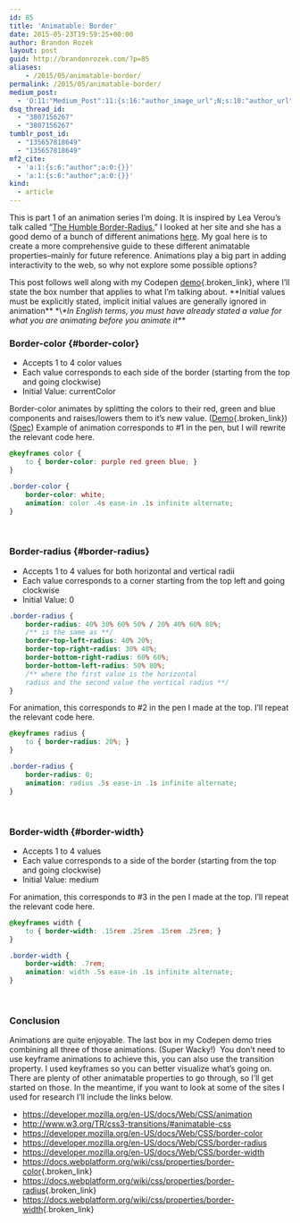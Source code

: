 ```yaml
---
id: 85
title: 'Animatable: Border'
date: 2015-05-23T19:59:25+00:00
author: Brandon Rozek
layout: post
guid: http://brandonrozek.com/?p=85
aliases:
    - /2015/05/animatable-border/
permalink: /2015/05/animatable-border/
medium_post:
  - 'O:11:"Medium_Post":11:{s:16:"author_image_url";N;s:10:"author_url";N;s:11:"byline_name";N;s:12:"byline_email";N;s:10:"cross_link";N;s:2:"id";N;s:21:"follower_notification";N;s:7:"license";N;s:14:"publication_id";N;s:6:"status";N;s:3:"url";N;}'
dsq_thread_id:
  - "3807156267"
  - "3807156267"
tumblr_post_id:
  - "135657818649"
  - "135657818649"
mf2_cite:
  - 'a:1:{s:6:"author";a:0:{}}'
  - 'a:1:{s:6:"author";a:0:{}}'
kind:
  - article
---
```

This is part 1 of an animation series I&#8217;m doing. It is inspired by Lea Verou&#8217;s talk called &#8220;[The Humble Border-Radius.](https://www.youtube.com/watch?v=JSaMl2OKjfQ)&#8221; I looked at her site and she has a good demo of a bunch of different animations [here](http://lea.verou.me/2011/10/animatable-a-css-transitions-gallery/). My goal here is to create a more comprehensive guide to these different animatable properties&#8211;mainly for future reference. Animations play a big part in adding interactivity to the web, so why not explore some possible options?

<!--more-->

This post follows well along with my Codepen [demo](http://codepen.io/brandonrozek/full/waWMWR/){.broken_link}, where I&#8217;ll state the box number that applies to what I&#8217;m talking about. \*\*Initial values must be explicitly stated, implicit initial values are generally ignored in animation\*\* \*\\*\*In English terms, you must have already stated a value for what you are animating before you animate it\*\**

### Border-color {#border-color}

  * Accepts 1 to 4 color values
  * Each value corresponds to each side of the border (starting from the top and going clockwise)
  * Initial Value: currentColor

Border-color animates by splitting the colors to their red, green and blue components and raises/lowers them to it&#8217;s new value. ([Demo](http://codepen.io/brandonrozek/pen/PqzPMe){.broken_link}) ([Spec](http://www.w3.org/TR/css3-transitions/#animtype-color)) Example of animation corresponds to #1 in the pen, but I will rewrite the relevant code here.

```css
@keyframes color {
    to { border-color: purple red green blue; }
}

.border-color {
    border-color: white;
    animation: color .4s ease-in .1s infinite alternate;
}
```

 

### Border-radius {#border-radius}

  * Accepts 1 to 4 values for both horizontal and vertical radii
  * Each value corresponds to a corner starting from the top left and going clockwise
  * Initial Value: 0

```css
.border-radius {
    border-radius: 40% 30% 60% 50% / 20% 40% 60% 80%;
    /** is the same as **/
    border-top-left-radius: 40% 20%;
    border-top-right-radius: 30% 40%;
    border-bottom-right-radius: 60% 60%;
    border-bottom-left-radius: 50% 80%;
    /** where the first value is the horizontal
    radius and the second value the vertical radius **/
}
```

For animation, this corresponds to #2 in the pen I made at the top. I&#8217;ll repeat the relevant code here.

```css
@keyframes radius {
    to { border-radius: 20%; }
}

.border-radius {
    border-radius: 0;
    animation: radius .5s ease-in .1s infinite alternate;
}
```

 

### Border-width {#border-width}

  * Accepts 1 to 4 values
  * Each value corresponds to a side of the border (starting from the top and going clockwise)
  * Initial Value: medium

For animation, this corresponds to #3 in the pen I made at the top. I&#8217;ll repeat the relevant code here.

```css
@keyframes width {
    to { border-width: .15rem .25rem .15rem .25rem; }
}

.border-width {
    border-width: .7rem;
    animation: width .5s ease-in .1s infinite alternate;
}
```

 

### Conclusion

Animations are quite enjoyable. The last box in my Codepen demo tries combining all three of those animations. (Super Wacky!)  You don&#8217;t need to use keyframe animations to achieve this, you can also use the transition property. I used keyframes so you can better visualize what&#8217;s going on. There are plenty of other animatable properties to go through, so I&#8217;ll get started on those. In the meantime, if you want to look at some of the sites I used for research I&#8217;ll include the links below. 
- <https://developer.mozilla.org/en-US/docs/Web/CSS/animation> 
- <http://www.w3.org/TR/css3-transitions/#animatable-css> 
- <https://developer.mozilla.org/en-US/docs/Web/CSS/border-color> 
- <https://developer.mozilla.org/en-US/docs/Web/CSS/border-radius> 
- <https://developer.mozilla.org/en-US/docs/Web/CSS/border-width> 
- <https://docs.webplatform.org/wiki/css/properties/border-color>{.broken_link} 
- <https://docs.webplatform.org/wiki/css/properties/border-radius>{.broken_link} 
- <https://docs.webplatform.org/wiki/css/properties/border-width>{.broken_link}
